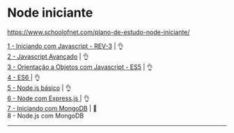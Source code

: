 # Node iniciante

https://www.schoolofnet.com/plano-de-estudo-node-iniciante/

[1 - Iniciando com Javascript - REV-3](https://github.com/josemalcher/SchoolOfNet-plano-de-estudo-frontend-developer/tree/master/03-IniciandoComJavascript) | :ok_hand:       
[2 - Javascript Avançado](https://github.com/josemalcher/SchoolOfNet-plano-de-estudo-frontend-developer/tree/master/03-Javascript_Avancado)  | :ok_hand:               
[3 - Orientação a Objetos com Javascript - ES5](https://github.com/josemalcher/schoolofNet-Node_iniciante/tree/master/03-OrientacaoObjetosComJavascript-ES5)  | :ok_hand:               
[4 - ES6 ](https://github.com/josemalcher/schoolofNet-Node_iniciante/tree/master/04-ES6)         | :ok_hand:       
[5 - Node.js básico](https://github.com/josemalcher/schoolofNet-Node_iniciante/tree/master/05-NodeJsBasico)       | :ok_hand:       
[6 - Node com Express.js ](https://github.com/josemalcher/schoolofNet-Node_iniciante/tree/master/06-NodeComExpressJS)       | :ok_hand:              
[7 - Iniciando com MongoDB](https://github.com/josemalcher/schoolofNet-Node_iniciante/tree/master/07-IniciandoComMongoDB)              | :eyes:       
8 - Node.js com MongoDB     
    

---

